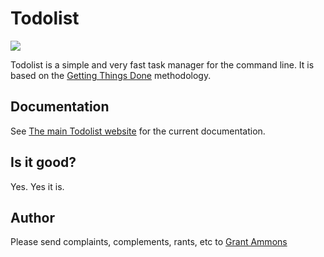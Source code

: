 # Todolist

![](https://goreportcard.com/badge/github.com/gammons/todolist)

Todolist is a simple and very fast task manager for the command line.  It is based on the [Getting Things Done](gtd) methodology.

[gtd]: http://lifehacker.com/productivity-101-a-primer-to-the-getting-things-done-1551880955

## Documentation

See [The main Todolist website](tdl) for the current documentation.

[tdl]: https://gammons.github.io/todolist

## Is it good?

Yes.  Yes it is.

## Author

Please send complaints, complements, rants, etc to [Grant Ammons](ga)

[ga]: https://twitter.com/gammons

